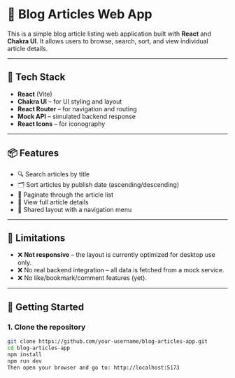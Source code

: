 # 📝 Blog Articles Web App

This is a simple blog article listing web application built with **React** and **Chakra UI**. It allows users to browse, search, sort, and view individual article details.

---

## 🔧 Tech Stack

- **React** (Vite)
- **Chakra UI** – for UI styling and layout
- **React Router** – for navigation and routing
- **Mock API** – simulated backend response
- **React Icons** – for iconography

---

## 📦 Features

- 🔍 Search articles by title
- 🗂️ Sort articles by publish date (ascending/descending)
- 📄 Paginate through the article list
- 📘 View full article details
- 🧭 Shared layout with a navigation menu

---

## 🚫 Limitations

- ❌ **Not responsive** – the layout is currently optimized for desktop use only.
- ❌ No real backend integration – all data is fetched from a mock service.
- ❌ No like/bookmark/comment features (yet).

---

## 🧪 Getting Started

### 1. Clone the repository

```bash
git clone https://github.com/your-username/blog-articles-app.git
cd blog-articles-app
npm install
npm run dev
Then open your browser and go to: http://localhost:5173
